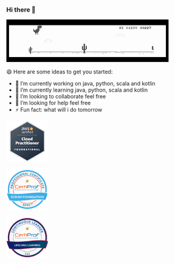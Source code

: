 ### Hi there 👋

<!--
**dansotirakis/dansotirakis** is a ✨ _special_ ✨ repository because its `README.md` (this file) appears on your GitHub profile.
-->

![run](https://github.com/dansotirakis/dansotirakis/blob/master/01.gif)

😄 Here are some ideas to get you started:

- 🔭 I’m currently working on java, python, scala and kotlin
- 🌱 I’m currently learning java, python, scala and kotlin
- 👯 I’m looking to collaborate feel free
- 🤔 I’m looking for help feel free
- ⚡ Fun fact: what will i do tomorrow

![cloud](https://github.com/dansotirakis/dansotirakis/blob/master/assets/Aws-CLFC01.png)

![Scrum-Foundation-Professional-Certificate-SFPC-2021_](https://github.com/dansotirakis/dansotirakis/blob/master/assets/Scrum-Foundation-Professional-Certificate-SFPC-2021_.png)

![CertiProf-Badge-LLL](https://github.com/dansotirakis/dansotirakis/blob/master/assets/CertiProf-Badge-LLL.png)
